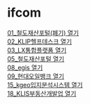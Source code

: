 # ifcom

<a href="https://j45bongsik.github.io/ifcom/01_철도재산포털(폐기)/kr/build/html/메인.html">01_철도재산포털(폐기) 열기</a>
<br>
<a href="https://j45bongsik.github.io/ifcom/02_KLIP헬프데스크/KLIP헬프데스크/build/html/main.html">02_KLIP헬프데스크 열기</a>
<br>
<a href="https://j45bongsik.github.io/ifcom/03_LX통합플랫폼/LX통합플랫폼/관리자N/lx/build/html/main.html">03_LX통합플랫폼 열기</a>
<br>
<a href="https://j45bongsik.github.io/ifcom/05_철도재산포털/kr-potal/build/html/main.html">05_철도재산포털 열기</a>
<br>
<a href="https://j45bongsik.github.io/ifcom/08_egis/egis/build/html/main.html">08_egis 열기</a>
<br>
<a href="https://j45bongsik.github.io/ifcom/09_현대오일뱅크/oilbank/build/html/대시보드.html">09_현대오일뱅크 열기</a>
<br>
<a href="https://j45bongsik.github.io/ifcom/15_kgeo입지분석시스템/kgeop/build/html/대시보드.html">15_kgeo입지분석시스템 열기</a>
<br>
<a href="https://j45bongsik.github.io/ifcom/18_KLIS부동산개발업/부동산개발업/build/html/대시보드.html">18_KLIS부동산개발업 열기</a>



